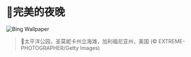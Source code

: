 # 🔖完美的夜晚

![Bing Wallpaper](https://www.bing.com/th?id=OHR.SunsetPier_ZH-CN1202083395_1920x1080.jpg&rf=LaDigue_1920x1080.jpg&pid=hp)

> 📝太平洋公园，圣莫妮卡州立海滩，加利福尼亚州，美国 (© EXTREME-PHOTOGRAPHER/Getty Images)
